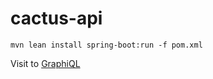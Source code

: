 # cactus-api

```
mvn lean install spring-boot:run -f pom.xml
```

Visit to [GraphiQL](http://localhost:8080/graphiql)


